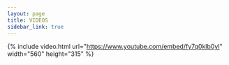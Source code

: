 ```yaml
---
layout: page
title: VIDEOS
sidebar_link: true
---
```



<!--
<div class="embed-container">
  <iframe
      src="https://player.vimeo.com/video/193272107"
      width="500"
      height="281"
      frameborder="0"
      webkitallowfullscreen
      mozallowfullscreen
      allowfullscreen>
  </iframe>
</div>
-->

{% include video.html url="https://www.youtube.com/embed/fy7q0klb0yI" width="560" height="315" %}



<!--
<section class="gallery">
	<div class="embed-responsive embed-responsive-16by9 gallery-video">
		<iframe class="embed-responsive-item" src="https://player.vimeo.com/video/193272107?color=ffffff&title=0&byline=0&portrait=0" frameborder="0" webkitallowfullscreen mozallowfullscreen allowfullscreen></iframe>
	</div>
</section>
-->